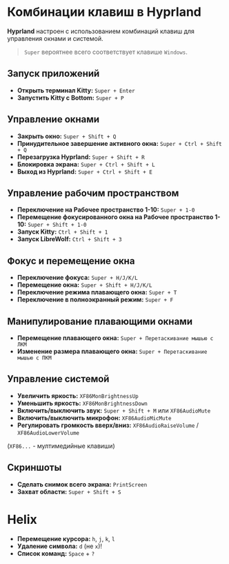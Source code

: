 # Комбинации клавиш в Hyprland

**Hyprland** настроен с использованием комбинаций клавиш для управления окнами и системой.

> `Super` вероятнее всего соответствует клавише `Windows`.

## Запуск приложений

- **Открыть терминал Kitty:** `Super + Enter`
- **Запустить Kitty с Bottom:** `Super + P`

## Управление окнами

- **Закрыть окно:** `Super + Shift + Q`
- **Принудительное завершение активного окна:** `Super + Ctrl + Shift + Q`
- **Перезагрузка Hyprland:** `Super + Shift + R`
- **Блокировка экрана:** `Super + Ctrl + Shift + L`
- **Выход из Hyprland:** `Super + Ctrl + Shift + E`

## Управление рабочим пространством

- **Переключение на Рабочее пространство 1-10:** `Super + 1-0`
- **Перемещение фокусированного окна на Рабочее пространство 1-10:** `Super + Shift + 1-0`
- **Запуск Kitty:** `Ctrl + Shift + 1`
- **Запуск LibreWolf:** `Ctrl + Shift + 3`

## Фокус и перемещение окна

- **Переключение фокуса:** `Super + H/J/K/L`
- **Перемещение окна:** `Super + Shift + H/J/K/L`
- **Переключение режима плавающего окна:** `Super + T`
- **Переключение в полноэкранный режим:** `Super + F`

## Манипулирование плавающими окнами

- **Перемещение плавающего окна:** `Super + Перетаскивание мышью с ЛКМ`
- **Изменение размера плавающего окна:** `Super + Перетаскивание мышью с ПКМ`

## Управление системой

- **Увеличить яркость:** `XF86MonBrightnessUp`
- **Уменьшить яркость:** `XF86MonBrightnessDown`
- **Включить/выключить звук:** `Super + Shift + M` или `XF86AudioMute`
- **Включить/выключить микрофон:** `XF86AudioMicMute`
- **Регулировать громкость вверх/вниз:** `XF86AudioRaiseVolume` / `XF86AudioLowerVolume`

(`XF86...` - мултимедийные клавиши)

## Скриншоты

- **Сделать снимок всего экрана:** `PrintScreen`
- **Захват области:** `Super + Shift + S`

# Helix
- **Перемещение курсора:** `h`, `j`, `k`, `l`
- **Удаление символа:** `d` (не `x`)!
- **Cписок команд:** `Space` + `?`